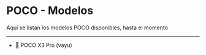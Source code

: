 # POCO - Modelos

Aquí se listan los modelos POCO disponibles, hasta el momento

---

* 📱 POCO X3 Pro (vayu)